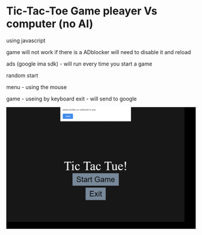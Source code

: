 # Tic-Tac-Toe Game pleayer Vs computer (no AI)

using javascript

game will not work if there is a ADblocker will need to disable it and reload

ads (google ima sdk) - will run every time you start a game

random start

menu - using the mouse

game - useing by keyboard
exit - will send to google



![](tic-tac-toe-gif.gif)

